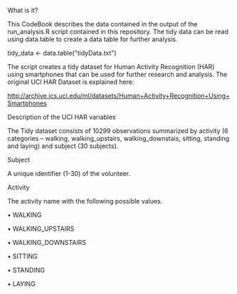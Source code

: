 What is it?

This CodeBook describes the data contained in the output of the run_analysis.R script contained in this repository. The tidy data can be read using data.table to create a data table for further analysis.

tidy_data <- data.table("tidyData.txt")

The script creates a tidy dataset for Human Activity Recognition (HAR) using smartphones that can be used for further research and analysis. The original UCI HAR Dataset is explained here:

http://archive.ics.uci.edu/ml/datasets/Human+Activity+Recognition+Using+Smartphones

Description of the UCI HAR variables

The Tidy dataset consists of 10299 observations summarized by activity (6 categories – walking, walking_upstairs, walking_downstais, sitting, standing and laying) and subject (30 subjects). 

Subject

A unique identifier (1-30) of the volunteer.

Activity

The activity name with the following possible values.

•	WALKING

•	WALKING_UPSTAIRS

•	WALKING_DOWNSTAIRS

•	SITTING

•	STANDING

•	LAYING
